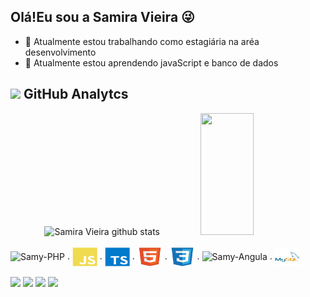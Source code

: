 ## Olá!Eu sou a  Samira Vieira 😜

- 🔭 Atualmente estou trabalhando como estagiária na aréa desenvolvimento
- 🌱 Atualmente estou aprendendo javaScript e banco de dados 

##  <img height="20em" src="https://thumbs.gfycat.com/YoungWeakCanadagoose-max-1mb.gif"/> GitHub Analytcs
<div align="center">  
  <img width="49%" height="195px" src="https://github-readme-stats.vercel.app/api?username=Samiihh&show_icons=true&theme=github_dark&include_all_commits=true&count_private=true" alt="Samira Vieira github stats" /> 
  <img width="41%" height="195px" src="https://github-readme-stats.vercel.app/api/top-langs/?username=Samiihh&layout=compact&langs_count=16&theme=github_dark" />
</div>

<div style="display: inline_block"><br>
  <img align="center" alt="Samy-PHP" height="50" width="40" src="https://cdn.jsdelivr.net/gh/devicons/devicon/icons/php/php-original.svg" /> 
  .
  <img align="center" alt="Samy-Js" height="30" width="40" src="https://raw.githubusercontent.com/devicons/devicon/master/icons/javascript/javascript-plain.svg">
  .
  <img align="center" alt="Samy-Ts" height="30" width="40" src="https://raw.githubusercontent.com/devicons/devicon/master/icons/typescript/typescript-plain.svg">
  .
  <img align="center" alt="Samy-HTML" height="30" width="40" src="https://raw.githubusercontent.com/devicons/devicon/master/icons/html5/html5-original.svg">
  .
  <img align="center" alt="Samy-CSS" height="30" width="40" src="https://raw.githubusercontent.com/devicons/devicon/master/icons/css3/css3-original.svg">
  .
  <img align="center" alt="Samy-Angula" height="30" width="40"src="https://cdn.jsdelivr.net/gh/devicons/devicon/icons/angularjs/angularjs-original.svg" /> 
  .
  <img align="center" alt="thegaab-Mysql" height="30" width="40" src="https://github.com/devicons/devicon/blob/master/icons/mysql/mysql-original-wordmark.svg">
</div>
<br>
<div> 
  <a href="https://www.instagram.com/saahhhvieira_" target="_blank"><img src="https://img.shields.io/badge/-Instagram-%23E4405F?style=for-the-badge&logo=instagram&logoColor=white" target="_blank"></a>
 	<a href="https://www.twitch.tv/saamiihh" target="_blank"><img src="https://img.shields.io/badge/Twitch-9146FF?style=for-the-badge&logo=twitch&logoColor=white" target="_blank"></a>
  <a href = "mailto:samira.v.souza20@gmail.com"><img src="https://img.shields.io/badge/-Gmail-%23333?style=for-the-badge&logo=gmail&logoColor=white" target="_blank"></a>
  <a href="https://www.linkedin.com/in/samira-vieira-de-souza-1b6996129" target="_blank"><img src="https://img.shields.io/badge/-LinkedIn-%230077B5?style=for-the-badge&logo=linkedin&logoColor=white" target="_blank"></a>   
</div>






